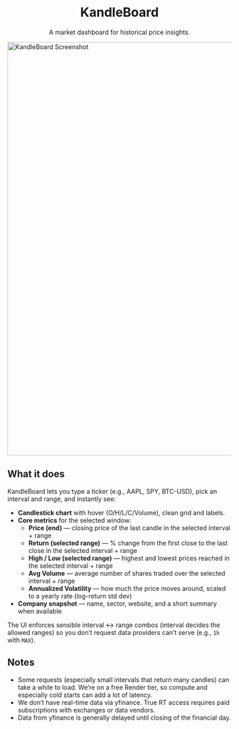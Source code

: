 <h1 align="center">KandleBoard</h1>
<p align="center">A market dashboard for historical price insights.</p>

<img width="1301" height="928" alt="KandleBoard Screenshot" src="https://github.com/user-attachments/assets/61d787b8-e834-4919-a3ee-d85f1b77adeb" />

## What it does
KandleBoard lets you type a ticker (e.g., AAPL, SPY, BTC-USD), pick an interval and range, and instantly see:

- **Candlestick chart** with hover (O/H/L/C/Volume), clean grid and labels.
- **Core metrics** for the selected window:
  - **Price (end)** — closing price of the last candle in the selected interval + range
  - **Return (selected range)** — % change from the first close to the last close in the selected interval + range
  - **High / Low (selected range)** — highest and lowest prices reached in the selected interval + range
  - **Avg Volume** — average number of shares traded over the selected interval + range
  - **Annualized Volatility** — how much the price moves around, scaled to a yearly rate (log-return std dev)
- **Company snapshot** — name, sector, website, and a short summary when available

The UI enforces sensible interval ↔ range combos (interval decides the allowed ranges) so you don’t request data providers can’t serve (e.g., `1h` with `MAX`).

## Notes
- Some requests (especially small intervals that return many candles) can take a while to load. We’re on a free Render tier, so compute and especially cold starts can add a lot of latency.
- We don’t have real-time data via yfinance. True RT access requires paid subscriptions with exchanges or data vendors.
- Data from yfinance is generally delayed until closing of the financial day.

